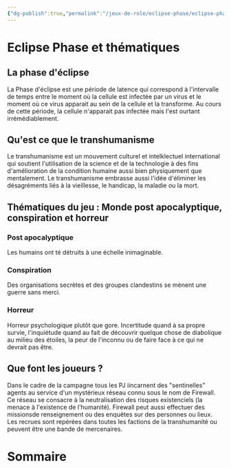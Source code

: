 ```yaml
---
{"dg-publish":true,"permalink":"/jeux-de-role/eclipse-phase/eclipse-phase/"}
---
```



# Eclipse Phase et thématiques

## La phase d'éclipse

La Phase d'éclipse est une période de latence qui correspond à l'intervalle de temps entre le moment où la cellule est infectée par un virus et le moment où ce virus apparait au sein de la cellule et la transforme. Au cours de cette période, la cellule n'apparait pas infectée mais l'est ourtant irrémédiablement.

## Qu'est ce que le transhumanisme

Le transhumanisme est un mouvement culturel et intelklectuel international qui soutient l'utilisation de la science et de la technologie à des fins d'amélioration de la condition humaine aussi bien physiquement que mentalement.
Le transhumanisme embrasse aussi l'idée d'éliminer les désagréments liés à la vieillesse, le handicap, la maladie ou la mort.

## Thématiques du jeu : Monde post apocalyptique, conspiration et horreur

### Post apocalyptique

Les humains ont té détruits à une échelle inimaginable.

### Conspiration

Des organisations secrètes et des groupes clandestins se mènent une guerre sans merci.

### Horreur

Horreur psychologique plutôt que gore. Incertitude quand à sa propre survie, l'inquiétude quand au fait de découvrir quelque chose de diabolique au milieu des étoiles, la peur de l'inconnu ou de faire face à ce qui ne devrait pas être.

## Que font les joueurs ?
Dans le cadre de la campagne tous les PJ iincarnent des "sentinelles" agents au service d'un mystérieux réseau connu sous le nom de Firewall.
Ce réseau se consacre à la neutralisation des risques existenciels (la menace à l'existence de l'humanité). 
Firewall peut aussi effectuer des missionsde renseignement ou des enquêtes sur des personnes ou lieux.
Les recrues sont repérées dans toutes les factions de la transhumanité ou peuvent être une bande de mercenaires.

# Sommaire
